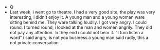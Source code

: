 - Q:
- Last week, i went go to theatre. I had a very good site, the play was very interesting,  i didn't enjoy it. A young man and a young woman ware sitting behind me. They ware talking loudlly. I got very angry. I could round. I turned round, i looked at the man and women angrily. They did  not pay any attention. In they end i could not bear it.  "I turn listen a word" i said angry, is not you business.a young man said rudly, this a not private conversation.